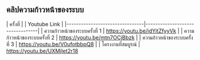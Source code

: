 ## คลิปความก้าวหน้าของระบบ
| ครั้งที่                       |           | Youtube Link                    |
|--------------------------------|---------------------------------|
| ความก้าวหน้าของระบบครั้งที่ 1  |   https://youtu.be/jdYitZfyyVk    |
| ความก้าวหน้าของระบบครั้งที่ 2  |  https://youtu.be/mtn7OCjBbzk    |
| ความก้าวหน้าของระบบครั้งที่ 3  |  https://youtu.be/V0ufotbbpQ8    |
| โครงงานที่สมบูรณ์              | https://youtu.be/UXMjIet2r18        
